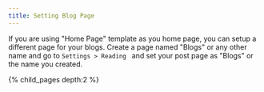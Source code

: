 ```yaml
---
title: Setting Blog Page
---
```


If you are using "Home Page" template as you home page, you can setup a different page for your blogs.
Create a page named "Blogs" or any other name and go to <code>Settings > Reading </code> and set your post page as "Blogs" or the name you created.


{% child_pages depth:2 %}
